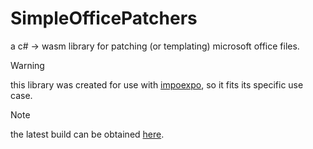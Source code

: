 # SimpleOfficePatchers

a c# -> wasm library for patching (or templating) microsoft office files.

> [!WARNING]  
> this library was created for use with [impoexpo](https://github.com/IT-FAMCS/impoexpo), so it fits its specific use case.

> [!NOTE]
> the latest build can be obtained [here](https://nightly.link/IT-FAMCS/SimpleOfficePatchers/workflows/build-wasm-artifacts/main/_framework.zip).